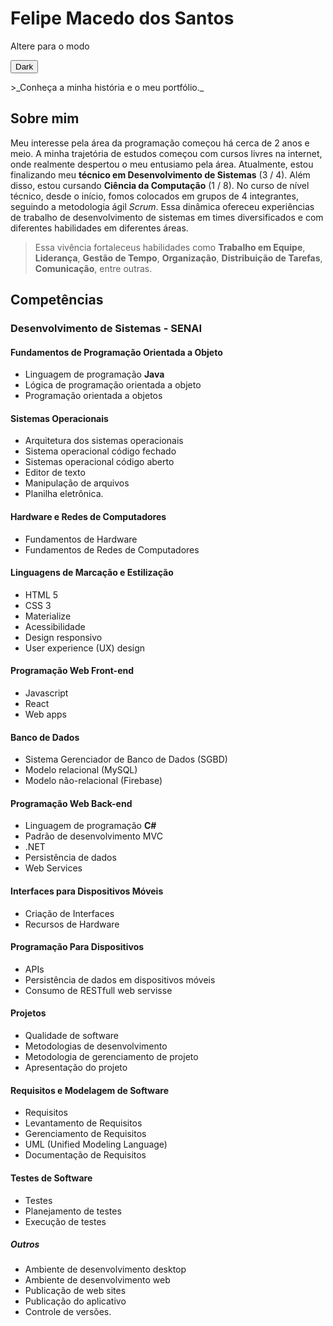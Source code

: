 # Felipe Macedo dos Santos
Altere para o modo <div id="dark-mode-toggle">
  <button onclick="toggleDarkMode()">Dark</button>
</div>
>_Conheça a minha história e o meu portfólio._

## Sobre mim
Meu interesse pela área da programação começou há cerca de 2 anos e meio. A minha trajetória de estudos começou com cursos livres na internet, onde realmente despertou o meu entusiamo pela área. Atualmente, estou finalizando meu **técnico em Desenvolvimento de Sistemas** (3 / 4). Além disso, estou cursando **Ciência da Computação** (1 / 8).
No curso de nível técnico, desde o início, fomos colocados em grupos de 4 integrantes, seguindo a metodologia ágil _Scrum_. Essa dinâmica ofereceu experiências de trabalho de desenvolvimento de sistemas em times diversificados e com diferentes habilidades em diferentes áreas. 
>Essa vivência fortaleceus habilidades como **Trabalho em Equipe**, **Liderança**, **Gestão de Tempo**, **Organização**, **Distribuição de Tarefas**, **Comunicação**, entre outras.
## Competências 
### Desenvolvimento de Sistemas - **SENAI**
#### Fundamentos de Programação Orientada a Objeto
* Linguagem de programação **Java**
* Lógica de programação orientada a objeto
* Programação orientada a objetos
#### Sistemas Operacionais
* Arquitetura dos sistemas operacionais
* Sistema operacional código fechado
* Sistemas operacional código aberto
* Editor de texto
* Manipulação de arquivos
* Planilha eletrônica.
#### Hardware e Redes de Computadores
* Fundamentos de Hardware
* Fundamentos de Redes de Computadores
#### Linguagens de Marcação e Estilização
* HTML 5
* CSS 3
* Materialize
* Acessibilidade
* Design responsivo
* User experience (UX) design
#### Programação Web Front-end
* Javascript
* React
* Web apps
#### Banco de Dados
* Sistema Gerenciador de Banco de Dados (SGBD)
* Modelo relacional (MySQL)
* Modelo não-relacional (Firebase)
#### Programação Web Back-end
* Linguagem de programação **C#**
* Padrão de desenvolvimento MVC
* .NET
* Persistência de dados
* Web Services
#### Interfaces para Dispositivos Móveis
* Criação de Interfaces
* Recursos de Hardware
#### Programação Para Dispositivos 
* APIs
* Persistência de dados em dispositivos móveis
* Consumo de RESTfull web servisse
#### Projetos
* Qualidade de software
* Metodologias de desenvolvimento
* Metodologia de gerenciamento de projeto
* Apresentação do projeto
#### Requisitos e Modelagem de Software
* Requisitos
* Levantamento de Requisitos
* Gerenciamento de Requisitos
* UML (Unified Modeling Language)
* Documentação de Requisitos
#### Testes de Software
* Testes
* Planejamento de testes
* Execução de testes
##### Outros
* Ambiente de desenvolvimento desktop
* Ambiente de desenvolvimento web
* Publicação de web sites
* Publicação do aplicativo
* Controle de versões.

<script>
function toggleDarkMode() {
    var body = document.body;
    body.classList.toggle("dark-mode");
}

// cria uma função para salvar o estado do modo no localStorage
function saveModeState() {
    var body = document.body;
    if (body.classList.contains("dark-mode")) {
        localStorage.setItem("darkMode", "enabled");
    } else {
        localStorage.setItem("darkMode", "disabled");
    }
}

// carrega o estado do modo salvo no localStorage ao carregar a página
window.onload = function() {
    var darkModeState = localStorage.getItem("darkMode");
    var body = document.body;
    if (darkModeState === "enabled") {
        body.classList.add("dark-mode");
    } else {
        body.classList.remove("dark-mode");
    }
};

// adiciona um evento para salvar o estado do modo ao fechar a página
window.onbeforeunload = saveModeState;
</script>

<style>
/* Estilos para os modos claro e escuro */
body {
    transition: background-color 0.4s ease;
}

.light-mode {
    background-color: #ffffff;
    color: #333333;
}

.dark-mode {
    background-color: #333333;
    color: #ffffff;
}
</style>
